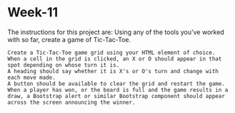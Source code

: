 # Week-11

The instructions for this project are:
Using any of the tools you've worked with so far, create a game of Tic-Tac-Toe.

    Create a Tic-Tac-Toe game grid using your HTML element of choice.
    When a cell in the grid is clicked, an X or O should appear in that spot depending on whose turn it is.
    A heading should say whether it is X's or O's turn and change with each move made.
    A button should be available to clear the grid and restart the game.
    When a player has won, or the board is full and the game results in a draw, a Bootstrap alert or similar Bootstrap component should appear across the screen announcing the winner.
